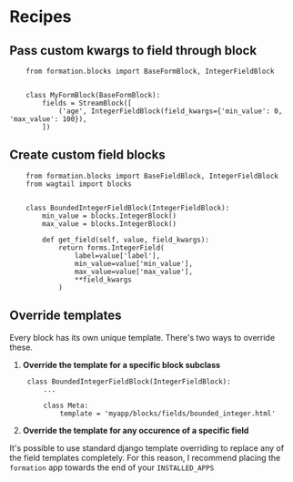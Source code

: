 # Recipes

## Pass custom kwargs to field through block

```
    from formation.blocks import BaseFormBlock, IntegerFieldBlock


    class MyFormBlock(BaseFormBlock):
        fields = StreamBlock([
            ('age', IntegerFieldBlock(field_kwargs={'min_value': 0, 'max_value': 100}),
        ])
```

## Create custom field blocks

```
    from formation.blocks import BaseFieldBlock, IntegerFieldBlock
    from wagtail import blocks


    class BoundedIntegerFieldBlock(IntegerFieldBlock):
        min_value = blocks.IntegerBlock()
        max_value = blocks.IntegerBlock()

        def get_field(self, value, field_kwargs):
            return forms.IntegerField(
                label=value['label'],
                min_value=value['min_value'],
                max_value=value['max_value'],
                **field_kwargs
            )
```

## Override templates

Every block has its own unique template. There's two ways to override these.

1. **Override the template for a specific block subclass**

        class BoundedIntegerFieldBlock(IntegerFieldBlock):
            ...

            class Meta:
                template = 'myapp/blocks/fields/bounded_integer.html'


2. **Override the template for any occurence of a specific field**

It's possible to use standard django template overriding to replace any of the field templates completely. For this
reason, I recommend placing the `formation` app towards the end of your `INSTALLED_APPS`
